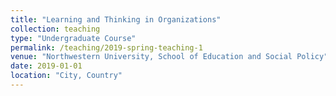 ```yaml
---
title: "Learning and Thinking in Organizations"
collection: teaching
type: "Undergraduate Course"
permalink: /teaching/2019-spring-teaching-1
venue: "Northwestern University, School of Education and Social Policy"
date: 2019-01-01
location: "City, Country"
---
```


